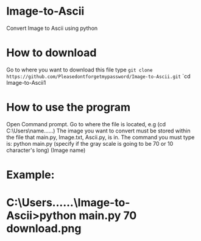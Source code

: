 # Image-to-Ascii
Convert Image to Ascii using python

# How to download
Go to where you want to download this file
type
`git clone https://github.com/Pleasedontforgetmypassword/Image-to-Ascii.git`
`cd Image-to-Ascii1


# How to use the program
Open Command prompt.
Go to where the file is located, e.g (cd C:\Users\name\...\...)
The image you want to convert must be stored within the file that main.py, Image.txt, Ascii.py, is in.
The command you must type is:
python main.py (specify if the gray scale is going to be 70 or 10 character's long) (Image name)

# Example:
# C:\Users\...\...\Image-to-Ascii>python main.py 70 download.png
